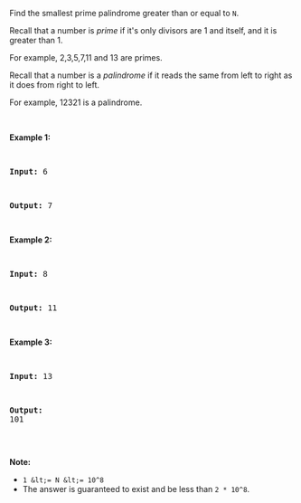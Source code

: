 Find the smallest prime palindrome greater than or equal to `` N ``.

Recall that a&nbsp;number is _prime_ if it's only divisors are 1 and itself, and it is greater than 1.&nbsp;

For example, 2,3,5,7,11 and 13 are&nbsp;primes.

Recall that a number is a _palindrome_ if it reads the same from left to right as it does from right to left.&nbsp;

For example, 12321 is a palindrome.

&nbsp;

<div>
<p><strong>Example 1:</strong></p>
<pre>
<strong>Input: </strong><span id="example-input-1-1">6</span>
<strong>Output: </strong><span id="example-output-1">7</span>
</pre>
<div>
<p><strong>Example 2:</strong></p>
<pre>
<strong>Input: </strong><span id="example-input-2-1">8</span>
<strong>Output: </strong><span id="example-output-2">11</span>
</pre>
<div>
<p><strong>Example 3:</strong></p>
<pre>
<strong>Input: </strong><span id="example-input-3-1">13</span>
<strong>Output: </strong><span id="example-output-3">101</span></pre>
</div>
</div>
</div>

&nbsp;

__Note:__

*   `` 1 &lt;= N &lt;= 10^8 ``
*   The answer is guaranteed to exist and be less than `` 2 * 10^8 ``.